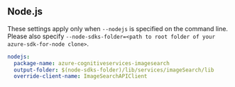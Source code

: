 ## Node.js

These settings apply only when `--nodejs` is specified on the command line.
Please also specify `--node-sdks-folder=<path to root folder of your azure-sdk-for-node clone>`.

``` yaml $(nodejs)
nodejs:
  package-name: azure-cognitiveservices-imagesearch
  output-folder: $(node-sdks-folder)/lib/services/imageSearch/lib
  override-client-name: ImageSearchAPIClient
```
